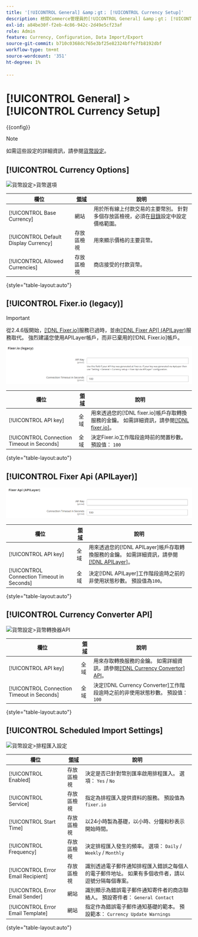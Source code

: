 ```yaml
---
title: '[!UICONTROL General] &amp；gt； [!UICONTROL Currency Setup]'
description: 檢閱Commerce管理員的[!UICONTROL General] &amp；gt； [!UICONTROL Currency Setup]頁面上的組態設定。
exl-id: a84be30f-f2eb-4c86-942c-2d49e5cf23af
role: Admin
feature: Currency, Configuration, Data Import/Export
source-git-commit: b710c0368dc765e3bf25e82324bffe7fb8192dbf
workflow-type: tm+mt
source-wordcount: '351'
ht-degree: 1%

---
```


# [!UICONTROL General] > [!UICONTROL Currency Setup]

{{config}}

>[!NOTE]
>
>如需這些設定的詳細資訊，請參閱[貨幣設定](../../stores-purchase/currency-configuration.md)。

## [!UICONTROL Currency Options]

![貨幣設定>貨幣選項](./assets/currency-setup-currency-options.png)<!-- zoom -->

| 欄位 | [領域](../../getting-started/websites-stores-views.md#scope-settings) | 說明 |
|--- |--- |--- |
| [!UICONTROL Base Currency] | 網站 | 用於所有線上付款交易的主要幣別。 針對多個存放區檢視，必須在[目錄](../catalog/catalog.md)設定中設定價格範圍。 |
| [!UICONTROL Default Display Currency] | 存放區檢視 | 用來顯示價格的主要貨幣。 |
| [!UICONTROL Allowed Currencies] | 存放區檢視 | 商店接受的付款貨幣。 |

{style="table-layout:auto"}

## [!UICONTROL Fixer.io (legacy)]

>[!IMPORTANT]
>
>從2.4.6版開始，[[!DNL Fixer.io]](https://fixer.io/)服務已過時，並由[[!DNL Fixer API] (APILayer)](https://apilayer.com/marketplace/fixer-api)服務取代。 強烈建議您使用APILayer帳戶，而非已棄用的[!DNL Fixer.io]帳戶。

![貨幣設定> Fixer.io](./assets/currency-setup-fixer.png)<!-- zoom -->

| 欄位 | [領域](../../getting-started/websites-stores-views.md#scope-settings) | 說明 |
|--- |--- |--- |
| [!UICONTROL API key] | 全域 | 用來透過您的[!DNL fixer.io]帳戶存取轉換服務的金鑰。 如需詳細資訊，請參閱[[!DNL fixer.io]](https://fixer.io/)。 |
| [!UICONTROL Connection Timeout in Seconds] | 全域 | 決定Fixer.io工作階段逾時前的閒置秒數。 預設值： `100` |

{style="table-layout:auto"}

## [!UICONTROL Fixer Api (APILayer)]

![貨幣設定>修正程式Api (APILayer)](./assets/currency-setup-fixer-api.png)<!-- zoom -->

| 欄位 | [領域](../../getting-started/websites-stores-views.md#scope-settings) | 說明 |
|--- |--- |--- |
| [!UICONTROL API key] | 全域 | 用來透過您的[!DNL APILayer]帳戶存取轉換服務的金鑰。 如需詳細資訊，請參閱[[!DNL APILayer]](https://apilayer.com/)。 |
| [!UICONTROL Connection Timeout in Seconds] | 全域 | 決定[!DNL APILayer]工作階段逾時之前的非使用狀態秒數。 預設值為`100`。 |

{style="table-layout:auto"}

## [!UICONTROL Currency Converter API]

![貨幣設定>貨幣轉換器API](./assets/currency-setup-converter.png)<!-- zoom -->

| 欄位 | [領域](../../getting-started/websites-stores-views.md#scope-settings) | 說明 |
|--- |--- |--- |
| [!UICONTROL API key] | 全域 | 用來存取轉換服務的金鑰。 如需詳細資訊，請參閱[[!DNL Currency Convertor] API](https://free.currencyconverterapi.com/)。 |
| [!UICONTROL Connection Timeout in Seconds] | 全域 | 決定[!DNL Currency Converter]工作階段逾時之前的非使用狀態秒數。 預設值： `100` |

{style="table-layout:auto"}

## [!UICONTROL Scheduled Import Settings]

![貨幣設定>排程匯入設定](./assets/currency-setup-scheduled-import-settings.png)<!-- zoom -->

| 欄位 | [領域](../../getting-started/websites-stores-views.md#scope-settings) | 說明 |
|--- |--- |--- |
| [!UICONTROL Enabled] | 存放區檢視 | 決定是否已針對幣別匯率啟用排程匯入。 選項： `Yes` / `No` |
| [!UICONTROL Service] | 存放區檢視 | 指定為排程匯入提供資料的服務。 預設值為`fixer.io` |
| [!UICONTROL Start Time] | 存放區檢視 | 以24小時製為基礎，以小時、分鐘和秒表示開始時間。 |
| [!UICONTROL Frequency] | 存放區檢視 | 決定排程匯入發生的頻率。 選項： `Daily` / `Weekly` / `Monthly` |
| [!UICONTROL Error Email Recipient] | 存放區檢視 | 識別透過電子郵件通知排程匯入錯誤之每個人的電子郵件地址。 如果有多個收件者，請以逗號分隔每個專案。 |
| [!UICONTROL Error Email Sender] | 網站 | 識別顯示為錯誤電子郵件通知寄件者的商店聯絡人。 預設寄件者： `General Contact` |
| [!UICONTROL Error Email Template] | 網站 | 指定作為錯誤電子郵件通知基礎的範本。 預設範本： `Currency Update Warnings` |

{style="table-layout:auto"}
